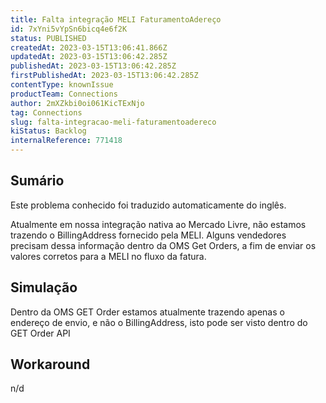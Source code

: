 ```yaml
---
title: Falta integração MELI FaturamentoAdereço
id: 7xYni5vYpSn6bicq4e6f2K
status: PUBLISHED
createdAt: 2023-03-15T13:06:41.866Z
updatedAt: 2023-03-15T13:06:42.285Z
publishedAt: 2023-03-15T13:06:42.285Z
firstPublishedAt: 2023-03-15T13:06:42.285Z
contentType: knownIssue
productTeam: Connections
author: 2mXZkbi0oi061KicTExNjo
tag: Connections
slug: falta-integracao-meli-faturamentoadereco
kiStatus: Backlog
internalReference: 771418
---
```


## Sumário

<div class="alert alert-info">
  <p>Este problema conhecido foi traduzido automaticamente do inglês.</p>
</div>



Atualmente em nossa integração nativa ao Mercado Livre, não estamos trazendo o BillingAddress fornecido pela MELI. Alguns vendedores precisam dessa informação dentro da OMS Get Orders, a fim de enviar os valores corretos para a MELI no fluxo da fatura.


##

## Simulação



Dentro da OMS GET Order estamos atualmente trazendo apenas o endereço de envio, e não o BillingAddress, isto pode ser visto dentro do GET Order API


##

## Workaround


n/d





